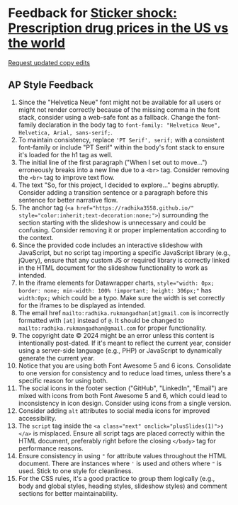# Feedback for [Sticker shock: Prescription drug prices in the US vs the world](https://radhika3558.github.io/pharma-prices/)

[Request updated copy edits](https://github.com/jsoma/data-studio-projects-2024/issues/new/choose)

## AP Style Feedback

1. Since the "Helvetica Neue" font might not be available for all users or might not render correctly because of the missing comma in the font stack, consider using a web-safe font as a fallback. Change the font-family declaration in the body tag to `font-family: "Helvetica Neue", Helvetica, Arial, sans-serif;`.
2. To maintain consistency, replace `'PT Serif', serif;` with a consistent font-family or include "PT Serif" within the body's font stack to ensure it's loaded for the h1 tag as well.
3. The initial line of the first paragraph ("When I set out to move...") erroneously breaks into a new line due to a `<br>` tag. Consider removing the `<br>` tag to improve text flow.
4. The text "So, for this project, I decided to explore..." begins abruptly. Consider adding a transition sentence or a paragraph before this sentence for better narrative flow.
5. The anchor tag (`<a href="https://radhika3558.github.io/" style="color:inherit;text-decoration:none;">`) surrounding the section starting with the slideshow is unnecessary and could be confusing. Consider removing it or proper implementation according to the context.
6. Since the provided code includes an interactive slideshow with JavaScript, but no script tag importing a specific JavaScript library (e.g., jQuery), ensure that any custom JS or required library is correctly linked in the HTML document for the slideshow functionality to work as intended.
7. In the iframe elements for Datawrapper charts, `style="width: 0px; border: none; min-width: 100% !important; height: 306px;"` has `width:0px;` which could be a typo. Make sure the width is set correctly for the iframes to be displayed as intended.
8. The email href `mailto:radhika.rukmangadhan[at]gmail.com` is incorrectly formatted with `[at]` instead of `@`. It should be changed to `mailto:radhika.rukmangadhan@gmail.com` for proper functionality.
9. The copyright date © 2024 might be an error unless this content is intentionally post-dated. If it's meant to reflect the current year, consider using a server-side language (e.g., PHP) or JavaScript to dynamically generate the current year.
10. Notice that you are using both Font Awesome 5 and 6 icons. Consolidate to one version for consistency and to reduce load times, unless there's a specific reason for using both.
11. The social icons in the footer section ("GitHub", "LinkedIn", "Email") are mixed with icons from both Font Awesome 5 and 6, which could lead to inconsistency in icon design. Consider using icons from a single version.
12. Consider adding `alt` attributes to social media icons for improved accessibility.
13. The `script` tag inside the `<a class="next" onclick="plusSlides(1)">❯</a>` is misplaced. Ensure all script tags are placed correctly within the HTML document, preferably right before the closing `</body>` tag for performance reasons.
14. Ensure consistency in using `"` for attribute values throughout the HTML document. There are instances where `'` is used and others where `"` is used. Stick to one style for cleanliness.
15. For the CSS rules, it's a good practice to group them logically (e.g., body and global styles, heading styles, slideshow styles) and comment sections for better maintainability.
